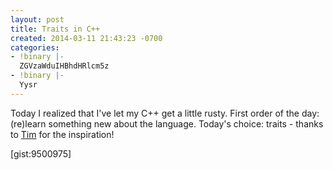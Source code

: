 ```yaml
---
layout: post
title: Traits in C++
created: 2014-03-11 21:43:23 -0700
categories:
- !binary |-
  ZGVzaWduIHBhdHRlcm5z
- !binary |-
  Yysr
---
```

Today I realized that I've let my C++ get a little rusty. First order of the day: (re)learn something new about the language. Today's choice: traits - thanks to [Tim](https://www.linkedin.com/pub/tim-prince/31/30a/5a2) for the inspiration!

[gist:9500975]

